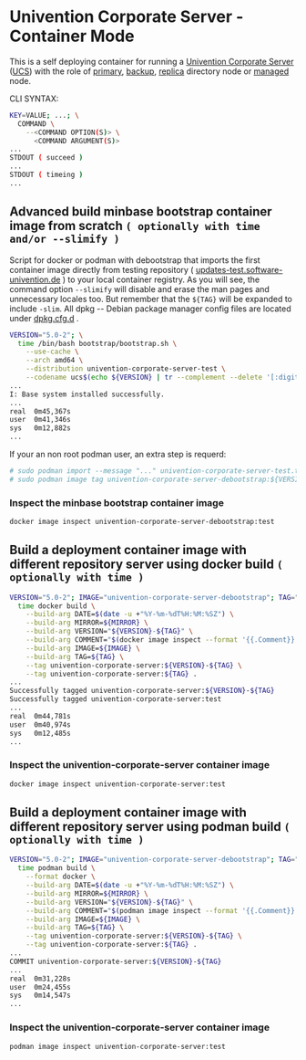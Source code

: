 # Univention Corporate Server - Container Mode

This is a self deploying container for running a [Univention Corporate Server](https://www.univention.com/products/ucs/) ([UCS](https://docs.software-univention.de/manual.html)) with the role of [primary](https://docs.software-univention.de/manual.html#domain-ldap:Primary_Directory_Node), [backup](https://docs.software-univention.de/manual.html#domain-ldap:Backup_Directory_Node), [replica](https://docs.software-univention.de/manual.html#domain-ldap:Replica_Directory_Node) directory node or [managed](https://docs.software-univention.de/manual.html#domain-ldap:Managed_Node) node.

CLI SYNTAX:
```bash
KEY=VALUE; ...; \
  COMMAND \
    --<COMMAND OPTION(S)> \
      <COMMAND ARGUMENT(S)>
...
STDOUT ( succeed )
...
STDOUT ( timeing )
...
```
## Advanced build minbase bootstrap container image from scratch ```( optionally with time and/or --slimify )```
Script for docker or podman with debootstrap that imports the first container image directly from testing repository ( [updates-test.software-univention.de](https://updates-test.software-univention.de/) ) to your local container registry. As you will see, the command option ``` --slimify ``` will disable and erase the man pages and unnecessary locales too. But remember that the ``` ${TAG} ``` will be expanded to include ``` -slim ```. All dpkg -- Debian package manager config files are located under [dpkg.cfg.d](../root/etc/dpkg/dpkg.cfg.d)
.
```bash
VERSION="5.0-2"; \
  time /bin/bash bootstrap/bootstrap.sh \
    --use-cache \
    --arch amd64 \
    --distribution univention-corporate-server-test \
    --codename ucs$(echo ${VERSION} | tr --complement --delete '[:digit:]')
...
I: Base system installed successfully.
...
real  0m45,367s
user  0m41,346s
sys   0m12,882s
...
```
If your an non root podman user, an extra step is requerd:
```bash
# sudo podman import --message "..." univention-corporate-server-test.tar univention-corporate-server-debootstrap:${VERSION}-test
# sudo podman image tag univention-corporate-server-debootstrap:${VERSION}-test univention-corporate-server-debootstrap:test
```
### Inspect the minbase bootstrap container image
```bash
docker image inspect univention-corporate-server-debootstrap:test
```
## Build a deployment container image with different repository server using docker build ```( optionally with time )```
```bash
VERSION="5.0-2"; IMAGE="univention-corporate-server-debootstrap"; TAG="test"; MIRROR="https://updates-test.software-univention.de/"; \
  time docker build \
    --build-arg DATE=$(date -u +"%Y-%m-%dT%H:%M:%SZ") \
    --build-arg MIRROR=${MIRROR} \
    --build-arg VERSION="${VERSION}-${TAG}" \
    --build-arg COMMENT="$(docker image inspect --format '{{.Comment}}' ${IMAGE}:${TAG})" \
    --build-arg IMAGE=${IMAGE} \
    --build-arg TAG=${TAG} \
    --tag univention-corporate-server:${VERSION}-${TAG} \
    --tag univention-corporate-server:${TAG} .
...
Successfully tagged univention-corporate-server:${VERSION}-${TAG}
Successfully tagged univention-corporate-server:test
...
real  0m44,781s
user  0m40,974s
sys   0m12,485s
...
```
### Inspect the univention-corporate-server container image
```bash
docker image inspect univention-corporate-server:test
```
## Build a deployment container image with different repository server using podman build ```( optionally with time )```
```bash
VERSION="5.0-2"; IMAGE="univention-corporate-server-debootstrap"; TAG="test"; MIRROR="https://updates-test.software-univention.de/"; \
  time podman build \
    --format docker \
    --build-arg DATE=$(date -u +"%Y-%m-%dT%H:%M:%SZ") \
    --build-arg MIRROR=${MIRROR} \
    --build-arg VERSION="${VERSION}-${TAG}" \
    --build-arg COMMENT="$(podman image inspect --format '{{.Comment}}' ${IMAGE}:${TAG})" \
    --build-arg IMAGE=${IMAGE} \
    --build-arg TAG=${TAG} \
    --tag univention-corporate-server:${VERSION}-${TAG} \
    --tag univention-corporate-server:${TAG} .
...
COMMIT univention-corporate-server:${VERSION}-${TAG}
...
real  0m31,228s
user  0m24,455s
sys   0m14,547s
...
```
### Inspect the univention-corporate-server container image
```bash
podman image inspect univention-corporate-server:test
```
